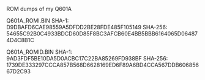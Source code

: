 ROM dumps of my Q601A

Q601A_ROMI.BIN
SHA-1: D9DBAFD6CAE98559A5DFDD2BE28FDE485F105149
SHA-256: 54655C92B0C4933BDCD60D85F8BC3AFCB60E4BB5BBB6164065D064874D4C8B1C

Q601A_ROMID.BIN
SHA-1: 9AD3FDF5BE10DA5D0ACBC17C22BA85269FD938BF
SHA-256: 1739DE333297CCCA857B568D6628169ED6F89A6BD4CCA567DDB60685667D2C93
